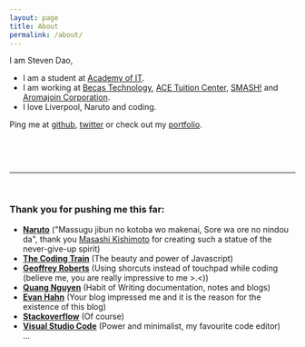 ```yaml
---
layout: page
title: About
permalink: /about/
---
```


I am Steven Dao, 
- I am a student at [Academy of IT](http://www.ait.edu.au/).
- I am working at [Becas Technology](http://www.becas.com.au/), [ACE Tuition Center](http://acetuitioncentre.com.au/), [SMASH!](http://www.smash.org.au/) and [Aromajoin Corporation](http://aromajoin.com/).
- I love Liverpool, Naruto and coding.

Ping me at [github](https://github.com/iamstevendao), [twitter](https://twitter.com/iamstevendao) or check out my [portfolio](http://stevend.tk/). 
&nbsp;

&nbsp;

&nbsp;

--------------
&nbsp;

### Thank you for pushing me this far:
- **[Naruto](https://en.wikipedia.org/wiki/Naruto)** ("Massugu jibun no kotoba wo makenai, Sore wa ore no nindou da", thank you [Masashi Kishimoto](https://en.wikipedia.org/wiki/Masashi_Kishimoto) for creating such a statue of the never-give-up spirit)
- **[The Coding Train](https://www.youtube.com/user/shiffman)** (The beauty and power of Javascript)
- **[Geoffrey Roberts](https://github.com/rtrvrtg)** (Using shorcuts instead of touchpad while coding (believe me, you are really impressive to me >.<))
- **[Quang Nguyen](https://github.com/quangctkm9207)** (Habit of Writing documentation, notes and blogs)
- **[Evan Hahn](http://evanhahn.com/)** (Your blog impressed me and it is the reason for the existence of this blog)
- **[Stackoverflow](https://stackoverflow.com/)** (Of course)
- **[Visual Studio Code](https://code.visualstudio.com/)** (Power and minimalist, my favourite code editor)  
...
